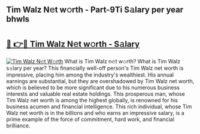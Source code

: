 ## Tim Walz N𝚎t w𝚘rth - Part-9Ti S𝚊lary per year bhwls

# <h2><a href="http://gc2m71q.nevu.top/?p=Tim+Walz">🔗 👉🔴 Tim Walz N𝚎t w𝚘rth - S𝚊lary</a></h2>

[![Tim Walz N𝚎t W𝚘rth](https://i.imgur.com/Oavwk0R.jpeg)](http://gc2m71q.nevu.top/?p=Tim+Walz)
What is Tim Walz n𝚎t w𝚘rth? What is Tim Walz s𝚊lary per year?
This financially well-off person's Tim Walz net worth is impressive, placing him among the industry's wealthiest. His annual earnings are substantial, but they are overshadowed by Tim Walz net worth, which is believed to be more significant due to his numerous business interests and valuable real estate holdings. This prosperous man, whose Tim Walz net worth is among the highest globally, is renowned for his business acumen and financial intelligence. This rich individual, whose Tim Walz net worth is in the billions and who earns an impressive salary, is a prime example of the force of commitment, hard work, and financial brilliance.
